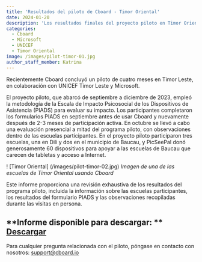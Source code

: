 ```yaml
---
title: 'Resultados del piloto de Cboard - Timor Oriental'
date: 2024-01-20
description: 'Los resultados finales del proyecto piloto en Timor Oriental están disponibles para su descarga'
categories:
  - Cboard
  - Microsoft
  - UNICEF
  - Timor Oriental
image: /images/pilot-timor-01.jpg
author_staff_member: Katrina
---
```


Recientemente Cboard concluyó un piloto de cuatro meses en Timor Leste, en colaboración con UNICEF Timor Leste y Microsoft.

El proyecto piloto, que abarcó de septiembre a diciembre de 2023, empleó la metodología de la Escala de Impacto Psicosocial de los Dispositivos de Asistencia (PIADS) para evaluar su impacto. Los participantes completaron los formularios PIADS en septiembre antes de usar Cboard y nuevamente después de 2-3 meses de participación activa. En octubre se llevó a cabo una evaluación presencial a mitad del programa piloto, con observaciones dentro de las escuelas participantes. En el proyecto piloto participaron tres escuelas, una en Dili y dos en el municipio de Baucau, y PicSeePal donó generosamente 60 dispositivos para apoyar a las escuelas de Baucau que carecen de tabletas y acceso a Internet.

! [Timor Oriental] (/images/pilot-timor-02.jpg)
_Imagen de una de las escuelas de Timor Oriental usando Cboard_

Este informe proporciona una revisión exhaustiva de los resultados del programa piloto, incluida la información sobre las escuelas participantes, los resultados del formulario PIADS y las observaciones recopiladas durante las visitas en persona.

## \*\*Informe disponible para descargar: \*\* [Descargar](https://www.cboard.io/documents/CboardTimorLestePilot2023Report.pdf)

Para cualquier pregunta relacionada con el piloto, póngase en contacto con nosotros: [support@cboard.io](support@cboard.io)
